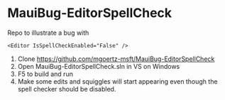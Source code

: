 # MauiBug-EditorSpellCheck

Repo to illustrate a bug with
```xaml
<Editor IsSpellCheckEnabled="False" />
```

1. Clone https://github.com/mgoertz-msft/MauiBug-EditorSpellCheck
2. Open MauiBug-EditorSpellCheck.sln in VS on Windows
3. F5 to build and run
4. Make some edits and squiggles will start appearing even though the spell checker should be disabled.

